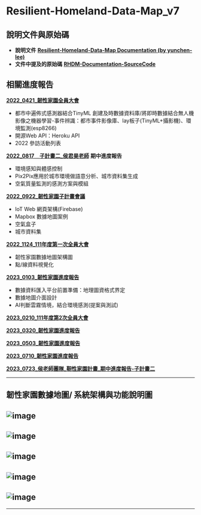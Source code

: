 # Resilient-Homeland-Data-Map_v7
## 說明文件與原始碼
- **說明文件** [**Resilient-Homeland-Data-Map Documentation (by yunchen-lee)**](https://app.heptabase.com/w/a054da7f10484706907856d16ac6d29b4f982822021e6a5296e4b7dead91a73c)
- **文件中提及的原始碼** [**RHDM-Documentation-SourceCode**](https://github.com/GIAAIL/RHDM-Documentation-SourceCode)

## 相關進度報告
[**2022_0421_韌性家園全員大會**](https://docs.google.com/presentation/d/1EcOOVVf1lLsfxeV6Y3lDJblP9ayU9nFzvRm1PSr-lAk/edit?usp=sharing) 
- 都市中遍佈式感測器結合TinyML 創建及時數據資料庫/將即時數據結合無人機影像之機器學習-事件辨識：都市事件影像庫、lay板子(TinyML+攝影機)、環境監測(esp8266)
- 開源Web API：Heroku API
- 2022 參訪活動列表

[**2022_0817＿子計畫二_侯君昊老師**](https://docs.google.com/document/d/1pV2VF7f2IUFCAUWKvf5OLsokG1xu0uXh/edit) **期中進度報告**
- 環境感知與體感控制
- Pix2Pix應用於城市環境做語意分析、城市資料集生成
- 空氣質量監測的感測方案與模組

[**2022_0922_韌性家園子計畫會議**](https://docs.google.com/presentation/d/1aMIFZd81YSwRS6IBWZJeiwrdHQNt-lpjAACD7whnN2M/edit?usp=sharing)
- IoT Web 網頁架構(Firebase)
- Mapbox 數據地圖案例
- 空氣盒子
- 城市資料集

[**2022_1124_111年度第一次全員大會**](https://docs.google.com/presentation/d/1fiQgb2Jv250rVQBxvt5O54Z9gUV3LiohEmlLpQU4jW8/edit?usp=sharing)
- 韌性家園數據地圖架構圖
- 點/線資料視覺化

[**2023_0103_韌性家園進度報告**](https://docs.google.com/presentation/d/1uwmBd7Le6Xuh907dZfZCTzZdXTi2hffT7VtF4NMawfo/edit?usp=sharing)
- 數據資料匯入平台前置準備：地理圖資格式界定
- 數據地圖介面設計
- AI判斷雲霧情境，結合環境感測(提案與測試)

[**2023_0210_111年度第2次全員大會**](https://docs.google.com/presentation/d/1T4kZMpWxelw4avU9jKIaPhO4QRb8drYPKZc5qg-K1H4/edit?usp=sharing)

[**2023_0320_韌性家園進度報告**](https://docs.google.com/presentation/d/18j-FNgMbaPoWZbjSwoXURZrqfAg6MCtyqBNheUeP_og/edit?usp=sharing)

[**2023_0503_韌性家園進度報告**](https://docs.google.com/presentation/d/1ajf28DOjQ4d1PFYd9X9fDn8o89Uxhf0a50CqFZy6p6g/edit?usp=sharing)

[**2023_0710_韌性家園進度報告**](https://docs.google.com/presentation/d/13V9P6wkILdbpFCBdZA-1buNO7d36kxg2/edit?usp=sharing&ouid=107740200441020499489&rtpof=true&sd=true)

[**2023_0723_侯老師團隊_靭性家園計畫_期中進度報告-子計畫二**](https://docs.google.com/document/d/1BlgqOiwH3zIDAlhnFv-nmexMoYtB0cLV/edit?usp=sharing&ouid=107740200441020499489&rtpof=true&sd=true)

---
## 韌性家園數據地圖/ 系統架構與功能說明圖
![image](https://github.com/GIAAIL/Resilient-Homeland-Data-Map_v7/blob/main/images_readme/1.png)
---
![image](https://github.com/GIAAIL/Resilient-Homeland-Data-Map_v7/blob/main/images_readme/2.gif)
---
![image](https://github.com/GIAAIL/Resilient-Homeland-Data-Map_v7/blob/main/images_readme/3.gif)
---
![image](https://github.com/GIAAIL/Resilient-Homeland-Data-Map_v7/blob/main/images_readme/4.gif)
---
![image](https://github.com/GIAAIL/Resilient-Homeland-Data-Map_v7/blob/main/images_readme/5.gif)
---
---
